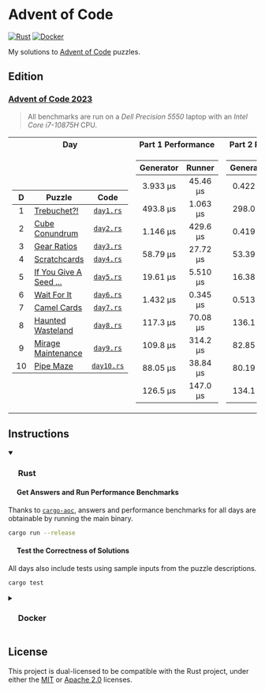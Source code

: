 # Advent of Code

<p align="left">
  <a href="https://github.com/AndrejOrsula/aoc/actions/workflows/rust.yml">   <img alt="Rust"   src="https://github.com/AndrejOrsula/aoc/actions/workflows/rust.yml/badge.svg"></a>
  <a href="https://github.com/AndrejOrsula/aoc/actions/workflows/docker.yml"> <img alt="Docker" src="https://github.com/AndrejOrsula/aoc/actions/workflows/docker.yml/badge.svg"></a>
</p>

My solutions to [Advent of Code](https://adventofcode.com) puzzles.

## Edition

### [Advent of Code 2023](https://adventofcode.com/2023)

> All benchmarks are run on a *Dell Precision 5550* laptop with an *Intel Core i7-10875H* CPU.

<table>
<tr><th>Day</th><th>Part 1 Performance</th><th>Part 2 Performance</th></tr>
<tr><td>

|   D   | Puzzle                                                        |                Code                |
| :---: | ------------------------------------------------------------- | :--------------------------------: |
|   1   | [Trebuchet?!](https://adventofcode.com/2023/day/1)            |  [`day1.rs`](aoc2023/src/day1.rs)  |
|   2   | [Cube Conundrum](https://adventofcode.com/2023/day/2)         |  [`day2.rs`](aoc2023/src/day2.rs)  |
|   3   | [Gear Ratios](https://adventofcode.com/2023/day/3)            |  [`day3.rs`](aoc2023/src/day3.rs)  |
|   4   | [Scratchcards](https://adventofcode.com/2023/day/4)           |  [`day4.rs`](aoc2023/src/day4.rs)  |
|   5   | [If You Give A Seed ...](https://adventofcode.com/2023/day/5) |  [`day5.rs`](aoc2023/src/day5.rs)  |
|   6   | [Wait For It](https://adventofcode.com/2023/day/6)            |  [`day6.rs`](aoc2023/src/day6.rs)  |
|   7   | [Camel Cards](https://adventofcode.com/2023/day/7)            |  [`day7.rs`](aoc2023/src/day7.rs)  |
|   8   | [Haunted Wasteland](https://adventofcode.com/2023/day/8)      |  [`day8.rs`](aoc2023/src/day8.rs)  |
|   9   | [Mirage Maintenance](https://adventofcode.com/2023/day/9)     |  [`day9.rs`](aoc2023/src/day9.rs)  |
|  10   | [Pipe Maze](https://adventofcode.com/2023/day/10)             | [`day10.rs`](aoc2023/src/day10.rs) |

</td><td>

| Generator |  Runner  |
| :-------: | :------: |
| 3.933 µs  | 45.46 µs |
| 493.8 µs  | 1.063 µs |
| 1.146 µs  | 429.6 µs |
| 58.79 µs  | 27.72 µs |
| 19.61 µs  | 5.510 µs |
| 1.432 µs  | 0.345 µs |
| 117.3 µs  | 70.08 µs |
| 109.8 µs  | 314.2 µs |
| 88.05 µs  | 38.84 µs |
| 126.5 µs  | 147.0 µs |

</td><td>

| Generator |  Runner  |
| :-------: | :------: |
| 0.422 µs  | 776.7 µs |
| 298.0 µs  | 1.108 µs |
| 0.419 µs  | 308.1 µs |
| 53.39 µs  | 28.44 µs |
| 16.38 µs  | 19.364 s |
| 0.513 µs  | 0.650 µs |
| 136.1 µs  | 65.87 µs |
| 82.85 µs  | 703.8 µs |
| 80.19 µs  | 45.75 µs |
| 134.1 µs  | 196.6 µs |

</td></tr>
</table>

## Instructions

<details open>
<summary><h3><a href="#-rust"><img src="https://rustacean.net/assets/rustacean-flat-noshadow.svg" width="16" height="16"></a> Rust</h3></summary>

#### <a href="#-test-the-correctness-of-solutions"><img src="https://www.svgrepo.com/show/271355/rocket-ship-rocket.svg" width="14" height="14"></a> Get Answers and Run Performance Benchmarks

Thanks to [`cargo-aoc`](https://github.com/gobanos/cargo-aoc), answers and performance benchmarks for all days are obtainable by running the main binary.

```bash
cargo run --release
```

#### <a href="#-test-the-correctness-of-solutions"><img src="https://www.svgrepo.com/show/269868/lab.svg" width="14" height="14"></a> Test the Correctness of Solutions

All days also include tests using sample inputs from the puzzle descriptions.

```bash
cargo test
```

</details>

<details>
<summary><h3><a href="#-docker"><img src="https://www.svgrepo.com/show/448221/docker.svg" width="16" height="16"></a> Docker</h3></summary>

> To install [Docker](https://docs.docker.com/get-docker) on your system, you can run [`.docker/host/install_docker.bash`](.docker/host/install_docker.bash) to configure Docker with NVIDIA GPU support.
>
> ```bash
> .docker/host/install_docker.bash
> ```

#### Build Image

To build a new Docker image from [`Dockerfile`](Dockerfile), you can run [`.docker/build.bash`](.docker/build.bash) as shown below.

```bash
.docker/build.bash ${TAG:-latest} ${BUILD_ARGS}
```

#### Run Container

To run the Docker container, you can use [`.docker/run.bash`](.docker/run.bash) as shown below.

```bash
.docker/run.bash ${TAG:-latest} ${CMD}
```

#### Run Dev Container

To run the Docker container in a development mode (source code mounted as a volume), you can use [`.docker/dev.bash`](.docker/dev.bash) as shown below.

```bash
.docker/dev.bash ${TAG:-latest} ${CMD}
```

As an alternative, VS Code users familiar with [Dev Containers](https://code.visualstudio.com/docs/devcontainers/containers) can modify the included [`.devcontainer/devcontainer.json`](.devcontainer/devcontainer.json) to their needs. For convenience, [`.devcontainer/open.bash`](.devcontainer/open.bash) script is available to open this repository as a Dev Container in VS Code.

```bash
.devcontainer/open.bash
```

#### Join Container

To join a running Docker container from another terminal, you can use [`.docker/join.bash`](.docker/join.bash) as shown below.

```bash
.docker/join.bash ${CMD:-bash}
```

</details>

## License

This project is dual-licensed to be compatible with the Rust project, under either the [MIT](LICENSE-MIT) or [Apache 2.0](LICENSE-APACHE) licenses.
